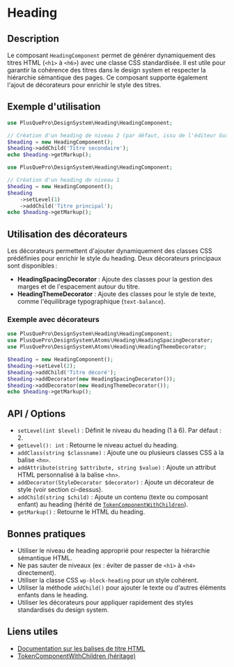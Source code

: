# Heading

## Description
Le composant `HeadingComponent` permet de générer dynamiquement des titres HTML (`<h1>` à `<h6>`) avec une classe CSS standardisée. Il est utile pour garantir la cohérence des titres dans le design system et respecter la hiérarchie sémantique des pages. Ce composant supporte également l'ajout de décorateurs pour enrichir le style des titres.

## Exemple d'utilisation
```php
use PlusQuePro\DesignSystem\Heading\HeadingComponent;

// Création d'un heading de niveau 2 (par défaut, issu de l'éditeur Gutenberg)
$heading = new HeadingComponent();
$heading->addChild('Titre secondaire');
echo $heading->getMarkup();
```

```php
use PlusQuePro\DesignSystem\Heading\HeadingComponent;

// Création d'un heading de niveau 1
$heading = new HeadingComponent();
$heading
    ->setLevel(1)
    ->addChild('Titre principal');
echo $heading->getMarkup();
```

## Utilisation des décorateurs
Les décorateurs permettent d'ajouter dynamiquement des classes CSS prédéfinies pour enrichir le style du heading. Deux décorateurs principaux sont disponibles :

- **HeadingSpacingDecorator** : Ajoute des classes pour la gestion des marges et de l'espacement autour du titre.
- **HeadingThemeDecorator** : Ajoute des classes pour le style de texte, comme l'équilibrage typographique (`text-balance`).

### Exemple avec décorateurs
```php
use PlusQuePro\DesignSystem\Heading\HeadingComponent;
use PlusQuePro\DesignSystem\Atoms\Heading\HeadingSpacingDecorator;
use PlusQuePro\DesignSystem\Atoms\Heading\HeadingThemeDecorator;

$heading = new HeadingComponent();
$heading->setLevel(2);
$heading->addChild('Titre décoré');
$heading->addDecorator(new HeadingSpacingDecorator());
$heading->addDecorator(new HeadingThemeDecorator());
echo $heading->getMarkup();
```

## API / Options
- `setLevel(int $level)` : Définit le niveau du heading (1 à 6). Par défaut : 2.
- `getLevel(): int` : Retourne le niveau actuel du heading.
- `addClass(string $classname)` : Ajoute une ou plusieurs classes CSS à la balise `<hn>`.
- `addAttribute(string $attribute, string $value)` : Ajoute un attribut HTML personnalisé à la balise `<hn>`.
- `addDecorator(StyleDecorator $decorator)` : Ajoute un décorateur de style (voir section ci-dessus).
- `addChild(string $child)` : Ajoute un contenu (texte ou composant enfant) au heading (hérité de [`TokenComponentWithChildren`](../TokenComponentWithChildren.php)).
- `getMarkup()` : Retourne le HTML du heading.

## Bonnes pratiques
- Utiliser le niveau de heading approprié pour respecter la hiérarchie sémantique HTML.
- Ne pas sauter de niveaux (ex : éviter de passer de `<h1>` à `<h4>` directement).
- Utiliser la classe CSS `wp-block-heading` pour un style cohérent.
- Utiliser la méthode `addChild()` pour ajouter le texte ou d'autres éléments enfants dans le heading.
- Utiliser les décorateurs pour appliquer rapidement des styles standardisés du design system.

## Liens utiles
- [Documentation sur les balises de titre HTML](https://developer.mozilla.org/fr/docs/Web/HTML/Element/Heading_Elements)
- [TokenComponentWithChildren (héritage)](../TokenComponentWithChildren.php) 